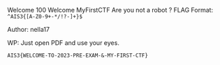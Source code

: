 Welcome
100
Welcome MyFirstCTF
Are you not a robot ?
FLAG Format: `^AIS3{[A-Z0-9+-*/!?-]+}$`

Author: nella17

WP: Just open PDF and use your eyes.

`AIS3{WELCOME-TO-2023-PRE-EXAM-&-MY-FIRST-CTF}`